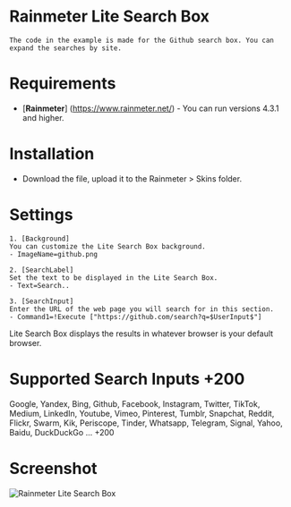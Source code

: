 # Rainmeter Lite Search Box
```
The code in the example is made for the Github search box. You can expand the searches by site.
```

# Requirements
* [**Rainmeter**] (https://www.rainmeter.net/) - You can run versions 4.3.1 and higher.

# Installation
* Download the file, upload it to the Rainmeter > Skins folder.

# Settings
```
1. [Background]
You can customize the Lite Search Box background.
- ImageName=github.png

2. [SearchLabel]
Set the text to be displayed in the Lite Search Box.
- Text=Search..

3. [SearchInput]
Enter the URL of the web page you will search for in this section.
- Command1=!Execute ["https://github.com/search?q=$UserInput$"]
```
Lite Search Box displays the results in whatever browser is your default browser.

# Supported Search Inputs +200
Google, Yandex, Bing, Github, Facebook, Instagram, Twitter, TikTok, Medium, LinkedIn, Youtube, Vimeo, Pinterest, Tumblr, Snapchat, Reddit, Flickr, Swarm, Kik, Periscope, Tinder, Whatsapp, Telegram, Signal, Yahoo, Baidu, DuckDuckGo ... +200

# Screenshot 
![Rainmeter Lite Search Box](https://github.com/typhoonweb/Rainmeter-Lite-Search-Box/blob/main/screenshot.png)
